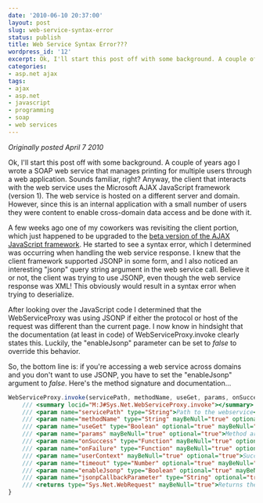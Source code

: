 ```yaml
---
date: '2010-06-10 20:37:00'
layout: post
slug: web-service-syntax-error
status: publish
title: Web Service Syntax Error???
wordpress_id: '12'
excerpt: Ok, I'll start this post off with some background. A couple of years ago I wrote a SOAP web service that manages printing for multiple users through a web application. Sounds familiar, right?
categories:
- asp.net ajax
tags:
- ajax
- asp.net
- javascript
- programming
- soap
- web services
---
```


_Originally posted April 7 2010_

Ok, I'll start this post off with some background.  A couple of years ago I wrote a SOAP web service that manages printing for multiple users through a web application.  Sounds familiar, right?  Anyway, the client that interacts with the web service uses the Microsoft AJAX JavaScript framework (version 1).  The web service is hosted on a different server and domain.  However, since this is an internal application with a small number of users they were content to enable cross-domain data access and be done with it.

A few weeks ago one of my coworkers was revisiting the client portion, which just happened to be upgraded to the [beta version of the AJAX JavaScript framework](http://ajax.codeplex.com/).  He started to see a syntax error, which I determined was occurring when handling the web service response.  I knew that the client framework supported JSONP in some form, and I also noticed an interesting "jsonp" query string argument in the web service call.  Believe it or not, the client was trying to use JSONP, even though the web service response was XML!  This obviously would result in a syntax error when trying to deserialize.

After looking over the JavaScript code I determined that the WebServiceProxy was using JSONP if either the protocol or host of the request was different than the current page.  I now know in hindsight that the documentation (at least in code) of WebServiceProxy.invoke clearly states this.  Luckily, the "enableJsonp" parameter can be set to _false_ to override this behavior.

So, the bottom line is:  if you're accessing a web service across domains and you don't want to use JSONP, you have to set the  "enableJsonp" argument to _false_.  Here's the method signature and documentation...

```javascript
WebServiceProxy.invoke(servicePath, methodName, useGet, params, onSuccess, onFailure, userContext, timeout, enableJsonp, jsonpCallbackParameter) {
	/// <summary locid="M:J#Sys.Net.WebServiceProxy.invoke"></summary>
	/// <param name="servicePath" type="String">Path to the webservice</param>
	/// <param name="methodName" type="String" mayBeNull="true" optional="true">Method to invoke</param>
	/// <param name="useGet" type="Boolean" optional="true" mayBeNull="true">Controls whether requests use HttpGet</param>
	/// <param name="params" mayBeNull="true" optional="true">Method args.</param>
	/// <param name="onSuccess" type="Function" mayBeNull="true" optional="true">Success callback</param>
	/// <param name="onFailure" type="Function" mayBeNull="true" optional="true">Failure callback</param>
	/// <param name="userContext" mayBeNull="true" optional="true">Success callback</param>
	/// <param name="timeout" type="Number" optional="true" mayBeNull="true">Timeout in milliseconds</param>
	/// <param name="enableJsonp" type="Boolean" optional="true" mayBeNull="true">Whether to use JSONP if the servicePath is for a different domain (default is true).</param>
	/// <param name="jsonpCallbackParameter" type="String" optional="true" mayBeNull="true">The name of the callback parameter for JSONP request (default is callback).</param>
	/// <returns type="Sys.Net.WebRequest" mayBeNull="true">Returns the request that was sent (null for JSONP requests).</returns>
}
```
